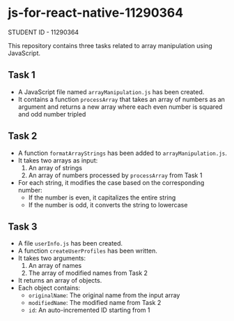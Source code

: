 # js-for-react-native-11290364
STUDENT ID - 11290364

This repository contains three tasks related to array manipulation using JavaScript.

## Task 1
- A JavaScript file named `arrayManipulation.js` has been created.
- It contains a function `processArray` that takes an array of numbers as an argument and returns a new array where each even number is squared and odd number tripled

## Task 2
- A function `formatArrayStrings` has been added to `arrayManipulation.js`.
- It takes two arrays as input:
  1. An array of strings
  2. An array of numbers processed by `processArray` from Task 1
- For each string, it modifies the case based on the corresponding number:
  - If the number is even, it capitalizes the entire string
  - If the number is odd, it converts the string to lowercase

## Task 3
- A file `userInfo.js` has been created.
- A function `createUserProfiles` has been written.
- It takes two arguments:
  1. An array of names
  2. The array of modified names from Task 2
- It returns an array of objects.
- Each object contains:
  - `originalName`: The original name from the input array
  - `modifiedName`: The modified name from Task 2
  - `id`: An auto-incremented ID starting from 1
